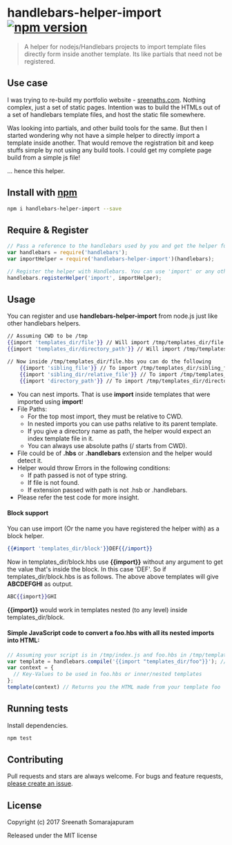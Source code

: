 # handlebars-helper-import [![npm version](https://badge.fury.io/js/handlebars-helper-import.svg)](https://badge.fury.io/js/handlebars-helper-import)

> A helper for nodejs/Handlebars projects to import template files directly form inside another template. Its like partials that need not be registered.

## Use case
I was trying to re-build my portfolio website - [sreenaths.com](http://www.sreenaths.com). Nothing complex, just a set of static pages. Intention was to build the HTMLs out of a set of handlebars template files, and host the static file somewhere.

Was looking into partials, and other build tools for the same. But then I started wondering why not have a simple helper to directly import a template inside another. That would remove the registration bit and keep stuffs simple by not using any build tools. I could get my complete page build from a simple js file!

... hence this helper.


## Install with [npm](npmjs.org)

```bash
npm i handlebars-helper-import --save
```

## Require & Register

```js
// Pass a reference to the handlebars used by you and get the helper function
var handlebars = require('handlebars');
var importHelper = require('handlebars-helper-import')(handlebars);

// Register the helper with Handlebars. You can use 'import' or any other name that you are comfortable with.
handlebars.registerHelper('import', importHelper);
```

## Usage

You can register and use **handlebars-helper-import** from node.js just like other handlebars helpers.

```hbs
// Assuming CWD to be /tmp
{{import 'templates_dir/file'}} // Will import /tmp/templates_dir/file.(hbs OR handlebars)
{{import 'templates_dir/directory_path'}} // Will import /tmp/templates_dir/directory_path/index.(hbs OR handlebars)

// Now inside /tmp/templates_dir/file.hbs you can do the following
    {{import 'sibling_file'}} // To import /tmp/templates_dir/sibling_file.(hbs OR handlebars)
    {{import 'sibling_dir/relative_file'}} // To import /tmp/templates_dir/sibling_dir/relative_file.(hbs OR handlebars)
    {{import 'directory_path'}} // To import /tmp/templates_dir/directory_path/index.(hbs OR handlebars)
```

- You can nest imports. That is use **import** inside templates that were imported using **import**!
- File Paths:
  - For the top most import, they must be relative to CWD.
  - In nested imports you can use paths relative to its parent template.
  - If you give a directory name as path, the helper would expect an index template file in it.
  - You can always use absolute paths (/ starts from CWD).
- File could be of **.hbs** or **.handlebars** extension and the helper would detect it.
- Helper would throw Errors in the following conditions:
  - If path passed is not of type string.
  - If file is not found.
  - If extension passed with path is not .hsb or .handlebars.
- Please refer the test code for more insight.

#### Block support
You can use import (Or the name you have registered the helper with) as a block helper.
```hbs
{{#import 'templates_dir/block'}}DEF{{/import}}
```
Now in templates_dir/block.hbs use **{{import}}** without any argument to get the value that's inside the block. In this case 'DEF'. So if templates_dir/block.hbs is as follows. The above above templates will give **ABCDEFGHI** as output.
```hbs
ABC{{import}}GHI
```
**{{import}}** would work in templates nested (to any level) inside templates_dir/block.


#### Simple JavaScript code to convert a foo.hbs with all its nested imports into HTML:
```js
// Assuming your script is in /tmp/index.js and foo.hbs in /tmp/templates_dir/ - (CWD = /tmp).
var template = handlebars.compile('{{import "templates_dir/foo"}}'); // Will imports /tmp/templates_dir/foo.(hbs OR handlebars) file
var context = {
  // Key-Values to be used in foo.hbs or inner/nested templates
};
template(context) // Returns you the HTML made from your template foo
```

## Running tests
Install dependencies.

```bash
npm test
```

## Contributing
Pull requests and stars are always welcome. For bugs and feature requests, [please create an issue](https://github.com/sreenaths/handlebars-helper-import/issues).

## License
Copyright (c) 2017 Sreenath Somarajapuram

Released under the MIT license